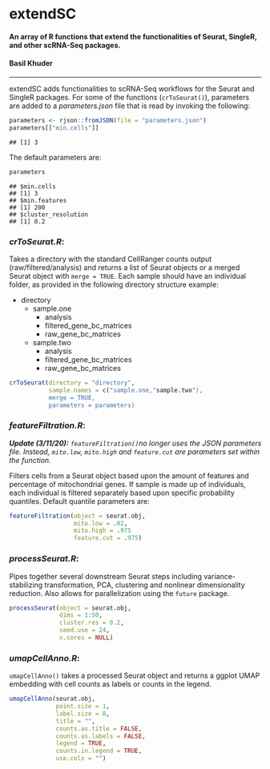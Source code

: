 # extendSC
#### An array of R functions that extend the functionalities of Seurat, SingleR, and other scRNA-Seq packages. 
#### Basil Khuder
---------------------------
extendSC adds functionalities to scRNA-Seq workflows for the Seurat and SingleR packages. For some of the functions (```crToSeurat()```), parameters are added to a *parameters.json* file
that is read by invoking the following:

``` r
parameters <- rjson::fromJSON(file = "parameters.json")
parameters[["min.cells"]]
```

    ## [1] 3

The default parameters are:

``` r
parameters
```

    ## $min.cells
    ## [1] 3
    ## $min.features
    ## [1] 200
    ## $cluster_resolution
    ## [1] 0.2

### ***crToSeurat.R***:

Takes a directory with the standard CellRanger counts output
(raw/filtered/analysis) and returns a list of Seurat objects or a merged Seurat object with ```merge = TRUE```. Each
sample should have an individual folder, as provided in the following directory structure example:
- directory
    - sample.one
        - analysis
        - filtered_gene_bc_matrices
        - raw_gene_bc_matrices
    - sample.two
         - analysis
         - filtered_gene_bc_matrices
         - raw_gene_bc_matrices
``` r
crToSeurat(directory = "directory",
           sample.names = c("sample.one,"sample.two"),
           merge = TRUE,
           parameters = parameters)
```

### ***featureFiltration.R***:

**_Update (3/11/20):_** *```featureFiltration()```no longer uses the JSON parameters file. Instead, ```mito.low```, ```mito.high``` and ```feature.cut``` are parameters set within the function.*

Filters cells from a Seurat object based upon the amount of features and percentage of mitochondrial genes. If sample is made up of individuals, each individual is filtered separately based upon specific probability quantiles. Default quantile parameters are: 

``` r
featureFiltration(object = seurat.obj, 
                  mito.low = .02,
                  mito.high = .975
                  feature.cut = .975)                      
```
### ***processSeurat.R***:

Pipes together several downstream Seurat steps including variance-stabilizing transformation, PCA, clustering and nonlinear dimensionality reduction. Also allows for parallelization using the ```future``` package. 

``` r
processSeurat(object = seurat.obj,
              dims = 1:50,
              cluster.res = 0.2,
              seed.use = 24,
              n.cores = NULL)               
```

### ***umapCellAnno.R***:

```umapCellAnno()``` takes a processed Seurat object and returns a ggplot UMAP embedding with cell counts as labels or counts in the legend. 

``` r
umapCellAnno(seurat.obj,
             point.size = 1,
             label.size = 8,
             title = "",
             counts.as.title = FALSE,
             counts.as.labels = FALSE,
             legend = TRUE,
             counts.in.legend = TRUE,
             use.cols = "")       
```
